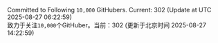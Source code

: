Committed to Following `10,000` GitHubers. Current: <!-- FOLLOWING_COUNT -->302<!-- FOLLOWING_COUNT --> (Update at UTC <!-- LAST_UPDATED -->2025-08-27 06:22:59<!-- LAST_UPDATED -->)<br>
致力于关注`10,000`个GitHuber。当前：<!-- FOLLOWING_COUNT -->302<!-- FOLLOWING_COUNT --> (更新于北京时间 <!-- LAST_UPDATED_CST -->2025-08-27 14:22:59<!-- LAST_UPDATED_CST -->)
